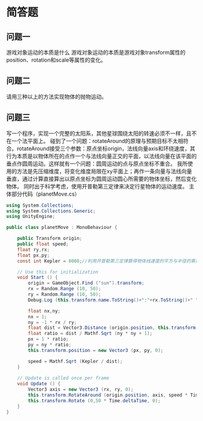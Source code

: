 # 简答题
## 问题一
游戏对象运动的本质是什么
游戏对象运动的本质是游戏对象transform属性的position、rotation和scale等属性的变化。
## 问题二
请用三种以上的方法实现物体的抛物运动。

## 问题三
写一个程序，实现一个完整的太阳系，其他星球围绕太阳的转速必须不一样，且不在一个法平面上。
碰到了一个问题：rotateAround的原理与预期目标不太相符合。rotateAround接受三个参数：原点坐标origin，法线向量axis和环绕速度，其行为本质是以物体所在的点作一个与法线向量正交的平面，以法线向量在该平面的垂点作圆周运动。这样就有一个问题：圆周运动的点与原点坐标不重合。
我所使用的方法是先压缩维度，将变化维度局限在xy平面上；再作一条向量与法线向量垂直，通过计算直接算出以原点坐标为圆周运动圆心所需要的物体坐标，然后变化物体。
同时出于科学考虑，使用开普勒第三定律来决定行星物体的运动速度。
主体部分代码（planetMove.cs）
```C#
using System.Collections;
using System.Collections.Generic;
using UnityEngine;

public class planetMove : MonoBehaviour {

	public Transform origin;
	public float speed;
	float ry,rx;
	float px,py;
	const int Kepler = 8000;//利用开普勒第三定律算得物体线速度的平方与半径的乘积是一个常数

	// Use this for initialization
	void Start () {
		origin = GameObject.Find ("sun").transform;
		rx = Random.Range (10, 50);
		ry = Random.Range (10, 50);
		Debug.Log (this.transform.name.ToString()+":"+rx.ToString()+" "+ry.ToString());

		float nx,ny;
		nx = 1;
		ny = -1 * rx / ry;
		float dist = Vector3.Distance (origin.position, this.transform.position);
		float ratio = dist / Mathf.Sqrt (ny * ny + 1);
		px = 1 * ratio;
		py = ny * ratio;
		this.transform.position = new Vector3 (px, py, 0);

		speed = Mathf.Sqrt (Kepler / dist);
	}
	
	// Update is called once per frame
	void Update () {
		Vector3 axis = new Vector3 (rx, ry, 0);
		this.transform.RotateAround (origin.position, axis, speed * Time.deltaTime);
		this.transform.Rotate (0,50 * Time.deltaTime, 0);
	}
}

```
